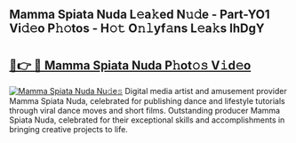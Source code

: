 ## Mamma Spiata Nuda L𝚎a𝚔ed N𝚞𝚍e - Part-YO1 Vi𝚍𝚎o P𝚑𝚘tos - H𝚘𝚝 O𝚗𝚕yf𝚊ns L𝚎a𝚔s IhDgY

# <h2><a href="http://kfdhaj.oniu.top/?m=Mamma+Spiata+Nuda">🔗👉 🔴 Mamma Spiata Nuda P𝚑ot𝚘𝚜 V𝚒d𝚎o</a></h2>

[![Mamma Spiata Nuda Nu𝚍e𝚜](https://i.imgur.com/0qMVB7G.gif)](http://kfdhaj.oniu.top/?m=Mamma+Spiata+Nuda)
Digital media artist and amusement provider Mamma Spiata Nuda, celebrated for publishing dance and lifestyle tutorials through viral dance moves and short films. Outstanding producer Mamma Spiata Nuda, celebrated for their exceptional skills and accomplishments in bringing creative projects to life.  
